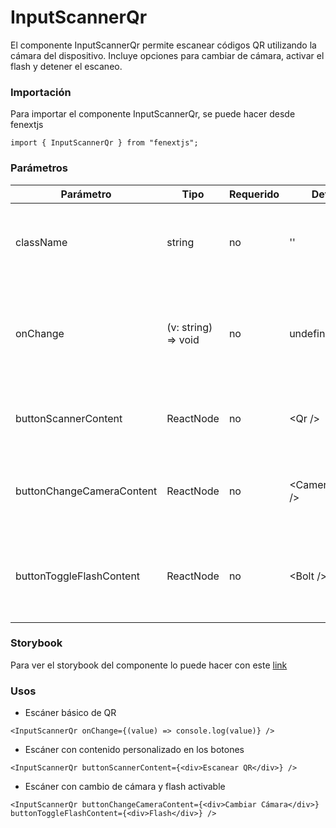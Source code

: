 # InputScannerQr

El componente InputScannerQr permite escanear códigos QR utilizando la cámara del dispositivo. Incluye opciones para cambiar de cámara, activar el flash y detener el escaneo.

### Importación

Para importar el componente InputScannerQr, se puede hacer desde fenextjs

```tsx copy
import { InputScannerQr } from "fenextjs";
```

### Parámetros

| Parámetro | Tipo | Requerido | Default | Descripcion |
| --------- | ---- | --------- | ------- | ----------- |
| className | string | no | '' | Clase CSS para personalizar el contenedor principal del componente. |
| onChange | (v: string) =\> void | no | undefined | Función que se ejecuta al escanear un código QR con éxito, pasando el valor escaneado. |
| buttonScannerContent | ReactNode | no | \<Qr /\> | Contenido personalizado para el botón que activa el escáner. |
| buttonChangeCameraContent | ReactNode | no | \<CameraChange /\> | Contenido personalizado para el botón que permite cambiar entre cámaras. |
| buttonToggleFlashContent | ReactNode | no | \<Bolt /\> | Contenido personalizado para el botón que activa o desactiva el flash de la cámara. |

### Storybook

Para ver el storybook del componente lo puede hacer con este [link](https://fenextjs-component-storybook.vercel.app/?path=/story/input-scanner-inputscannerqr--index)

### Usos

- Escáner básico de QR

```tsx copy
<InputScannerQr onChange={(value) => console.log(value)} />
```

- Escáner con contenido personalizado en los botones

```tsx copy
<InputScannerQr buttonScannerContent={<div>Escanear QR</div>} />
```

- Escáner con cambio de cámara y flash activable

```tsx copy
<InputScannerQr buttonChangeCameraContent={<div>Cambiar Cámara</div>} buttonToggleFlashContent={<div>Flash</div>} />
```

